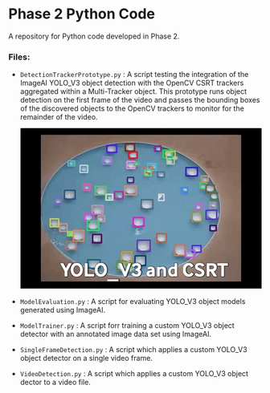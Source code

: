 # Phase 2 Python Code

A repository for Python code developed in Phase 2.

### Files:

* `DetectionTrackerPrototype.py` : A script testing the integration of the ImageAI YOLO_V3 object detection with the OpenCV CSRT trackers aggregated within 
a  Multi-Tracker object. This prototype runs object detection on the first frame of the video and passes the bounding boxes of the discovered objects to the 
OpenCV trackers to monitor for the remainder of the video. 

    ![Prototype output](../../../demos/prototype.gif)

* `ModelEvaluation.py` : A script for evaluating YOLO_V3 object models generated using ImageAI.

* `ModelTrainer.py` : A script forr training a custom YOLO_V3 object detector with an annotated image data set using ImageAI.

* `SingleFrameDetection.py` : A script which applies a custom YOLO_V3 object detector on a single video frame.

* `VideoDetection.py` : A script which applies a custom YOLO_V3 object dector to a video file. 
